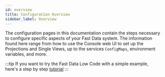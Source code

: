```yaml
---
id: overview
title: Configuration Overview
sidebar_label: Overview
---
```


The configuration pages in this documentation contain the steps necessary to configure specific aspects of your Fast Data system. The information found here range from how to use the Console web UI to set up the Projections and Single Views, up to the services `ConfigMaps`, environment variables, and more.

:::tip
If you want to try the Fast Data Low Code with a simple example, here's a step by step [tutorial](/getting-started/tutorials/fast-data/fast-data-tutorial.mdx)
:::
